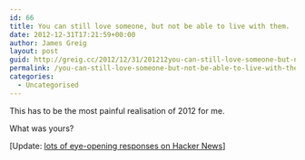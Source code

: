 ```yaml
---
id: 66
title: You can still love someone, but not be able to live with them.
date: 2012-12-31T17:21:59+00:00
author: James Greig
layout: post
guid: http://greig.cc/2012/12/31/201212you-can-still-love-someone-but-not-be-able-to-live-with-them/
permalink: /you-can-still-love-someone-but-not-be-able-to-live-with-them/
categories:
  - Uncategorised
---
```

<p>This has to be the most painful realisation of 2012 for me.</p><p>What was yours?</p><p>[Update: <a href="http://news.ycombinator.com/item?id=4990059" data-link-type="external">lots of&nbsp;eye-opening&nbsp;responses on Hacker News</a>]</p>